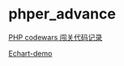 # phper_advance

[PHP codewars 闯关代码记录](https://github.com/henrysun1015/phper_advance/tree/master/CodeWars)

[Echart-demo ](https://github.com/henrysun1015/phper_advance/tree/master/Echart-demo)

